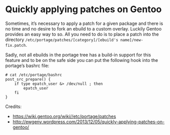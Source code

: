 # Quickly applying patches on Gentoo

Sometimes, it’s necessary to apply a patch for a given package and there is no time and no desire to fork an ebuild to a custom overlay. Luckily Gentoo provides an easy way to so. All you need to do is to place a patch into the directory `/etc/portage/patches/[category]/[ebuild's name]/new-fix.patch`.

Sadly, not all ebuilds in the portage tree has a build-in support for this feature and to be on the safe side you can put the following hook into the portage’s bashrc file:

	# cat /etc/portage/bashrc
	post_src_prepare() {
		if type epatch_user &> /dev/null ; then
			epatch_user
		fi
	}

Credits:

- https://wiki.gentoo.org/wiki//etc/portage/patches
- http://ewgeny.wordpress.com/2013/12/05/quickly-applying-patches-on-gentoo/
